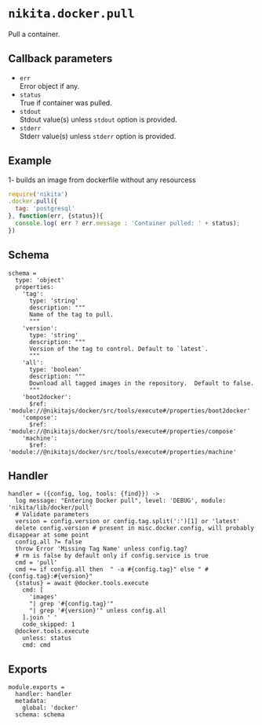
# `nikita.docker.pull`

Pull a container.

## Callback parameters

* `err`   
  Error object if any.
* `status`   
  True if container was pulled.
* `stdout`   
  Stdout value(s) unless `stdout` option is provided.
* `stderr`   
  Stderr value(s) unless `stderr` option is provided.

## Example

1- builds an image from dockerfile without any resourcess

```javascript
require('nikita')
.docker.pull({
  tag: 'postgresql'
}, function(err, {status}){
  console.log( err ? err.message : 'Container pulled: ' + status);
})
```

## Schema

    schema =
      type: 'object'
      properties:
        'tag':
          type: 'string'
          description: """
          Name of the tag to pull.
          """
        'version':
          type: 'string'
          description: """
          Version of the tag to control. Default to `latest`.
          """
        'all':
          type: 'boolean'
          description: """
          Download all tagged images in the repository.  Default to false.
          """
        'boot2docker':
          $ref: 'module://@nikitajs/docker/src/tools/execute#/properties/boot2docker'
        'compose':
          $ref: 'module://@nikitajs/docker/src/tools/execute#/properties/compose'
        'machine':
          $ref: 'module://@nikitajs/docker/src/tools/execute#/properties/machine'

## Handler

    handler = ({config, log, tools: {find}}) ->
      log message: "Entering Docker pull", level: 'DEBUG', module: 'nikita/lib/docker/pull'
      # Validate parameters
      version = config.version or config.tag.split(':')[1] or 'latest'
      delete config.version # present in misc.docker.config, will probably disappear at some point
      config.all ?= false
      throw Error 'Missing Tag Name' unless config.tag?
      # rm is false by default only if config.service is true
      cmd = 'pull'
      cmd += if config.all then  " -a #{config.tag}" else " #{config.tag}:#{version}"
      {status} = await @docker.tools.execute
        cmd: [
          'images'
          "| grep '#{config.tag}'"
          "| grep '#{version}'" unless config.all
        ].join ' '
        code_skipped: 1
      @docker.tools.execute
        unless: status
        cmd: cmd

## Exports

    module.exports =
      handler: handler
      metadata:
        global: 'docker'
      schema: schema
